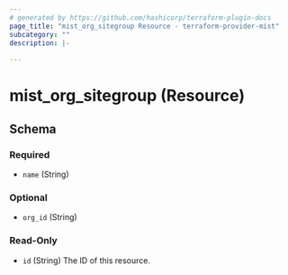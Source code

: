 ```yaml
---
# generated by https://github.com/hashicorp/terraform-plugin-docs
page_title: "mist_org_sitegroup Resource - terraform-provider-mist"
subcategory: ""
description: |-
  
---
```


# mist_org_sitegroup (Resource)





<!-- schema generated by tfplugindocs -->
## Schema

### Required

- `name` (String)

### Optional

- `org_id` (String)

### Read-Only

- `id` (String) The ID of this resource.

